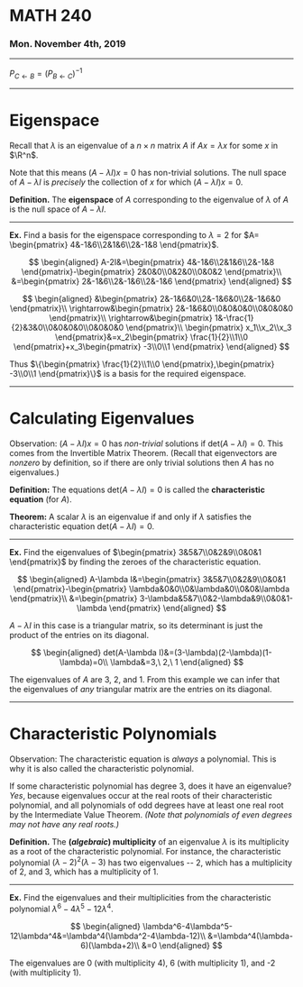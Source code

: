 # MATH 240
### Mon. November 4th, 2019
---

$P_{C\leftarrow B}=(P_{B\leftarrow C})^{-1}$

---

# Eigenspace

Recall that $\lambda$ is an eigenvalue of a $n\times n$ matrix $A$ if $Ax=\lambda x$ for some $x$ in $\R^n$.

Note that this means $(A-\lambda I)x=0$ has non-trivial solutions.
The null space of $A-\lambda I$ is _precisely_ the collection of $x$ for which $(A-\lambda I)x=0$.

__Definition.__ The __eigenspace__ of $A$ corresponding to the eigenvalue of $\lambda$ of $A$ is the null space of $A-\lambda I$.

---
__Ex.__ Find a basis for the eigenspace corresponding to $\lambda =2$ for $A= \begin{pmatrix}
    4&-1&6\\2&1&6\\2&-1&8
\end{pmatrix}$.

$$
\begin{aligned}
    A-2I&=\begin{pmatrix}
        4&-1&6\\2&1&6\\2&-1&8
    \end{pmatrix}-\begin{pmatrix}
        2&0&0\\0&2&0\\0&0&2
    \end{pmatrix}\\
    &=\begin{pmatrix}
        2&-1&6\\2&-1&6\\2&-1&6
    \end{pmatrix}
\end{aligned}
$$

$$
\begin{aligned}
    &\begin{pmatrix}
        2&-1&6&0\\2&-1&6&0\\2&-1&6&0
    \end{pmatrix}\\
    \rightarrow&\begin{pmatrix}
        2&-1&6&0\\0&0&0&0\\0&0&0&0
    \end{pmatrix}\\
    \rightarrow&\begin{pmatrix}
        1&-\frac{1}{2}&3&0\\0&0&0&0\\0&0&0&0
    \end{pmatrix}\\
    \begin{pmatrix}
        x_1\\x_2\\x_3
    \end{pmatrix}&=x_2\begin{pmatrix}
        \frac{1}{2}\\1\\0
    \end{pmatrix}+x_3\begin{pmatrix}
        -3\\0\\1
    \end{pmatrix}
\end{aligned}
$$

Thus $\{\begin{pmatrix}
    \frac{1}{2}\\1\\0
\end{pmatrix},\begin{pmatrix}
    -3\\0\\1
\end{pmatrix}\}$ is a basis for the required eigenspace.

---
# Calculating Eigenvalues

Observation:
$(A-\lambda I)x=0$ has _non-trivial_ solutions if $\text{det}(A-\lambda I)=0$. This comes from the Invertible Matrix Theorem. (Recall that eigenvectors are _nonzero_ by definition, so if there are only trivial solutions then $A$ has no eigenvalues.)

__Definition:__ The equations $\text{det}(A-\lambda I)=0$ is called the __characteristic equation__ (for $A$).

__Theorem:__ A scalar $\lambda$ is an eigenvalue if and only if $\lambda$ satisfies the characteristic equation $\text{det}(A-\lambda I)=0$.

---
__Ex.__ Find the eigenvalues of $\begin{pmatrix}
    3&5&7\\0&2&9\\0&0&1
\end{pmatrix}$ by finding the zeroes of the characteristic equation.

$$
\begin{aligned}
    A-\lambda I&=\begin{pmatrix}
        3&5&7\\0&2&9\\0&0&1
    \end{pmatrix}-\begin{pmatrix}
        \lambda&0&0\\0&\lambda&0\\0&0&\lambda
    \end{pmatrix}\\
    &=\begin{pmatrix}
        3-\lambda&5&7\\0&2-\lambda&9\\0&0&1-\lambda
    \end{pmatrix}
\end{aligned}
$$

$A-\lambda I$ in this case is a triangular matrix, so its determinant is just the product of the entries on its diagonal.

$$
\begin{aligned}
    det(A-\lambda I)&=(3-\lambda)(2-\lambda)(1-\lambda)=0\\
    \lambda&=3,\ 2,\ 1
\end{aligned}
$$

The eigenvalues of $A$ are $3$, $2$, and $1$.
From this example we can infer that the eigenvalues of _any_ triangular matrix are the entries on its diagonal.

---
# Characteristic Polynomials

Observation:
The characteristic equation is _always_ a polynomial. This is why it is also called the characteristic polynomial.

If some characteristic polynomial has degree 3, does it have an eigenvalue?
_Yes_, because eigenvalues occur at the real roots of their characteristic polynomial, and all polynomials of odd degrees have at least one real root by the Intermediate Value Theorem. _(Note that polynomials of even degrees may not have any real roots.)_

__Definition.__ The __(_algebraic_) multiplicity__ of an eigenvalue $\lambda$ is its multiplicity as a root of the characteristic polynomial.
For instance, the characteristic polynomial $(\lambda -2)^2(\lambda -3)$ has two eigenvalues -- 2, which has a multiplicity of 2, and 3, which has a multiplicity of 1.

---
__Ex.__ Find the eigenvalues and their multiplicities from the characteristic polynomial $\lambda^6-4\lambda^5-12\lambda^4$.

$$
\begin{aligned}
    \lambda^6-4\lambda^5-12\lambda^4&=\lambda^4(\lambda^2-4\lambda-12)\\
    &=\lambda^4(\lambda-6)(\lambda+2)\\
    &=0
\end{aligned}
$$

The eigenvalues are 0 (with multiplicity 4), 6 (with multiplicity 1), and -2 (with multiplicity 1).